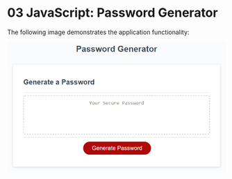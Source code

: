 # 03 JavaScript: Password Generator


The following image demonstrates the application functionality:

![password generator demo](./Assets/03-javascript-homework-demo.png)

